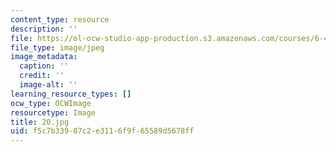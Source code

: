 ```yaml
---
content_type: resource
description: ''
file: https://ol-ocw-studio-app-production.s3.amazonaws.com/courses/6-451-principles-of-digital-communication-ii-spring-2005/f5c7b33907c2e3116f9f65589d5678ff_20.jpg
file_type: image/jpeg
image_metadata:
  caption: ''
  credit: ''
  image-alt: ''
learning_resource_types: []
ocw_type: OCWImage
resourcetype: Image
title: 20.jpg
uid: f5c7b339-07c2-e311-6f9f-65589d5678ff
---
```

